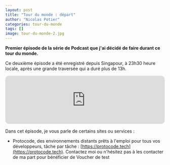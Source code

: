 ```yaml
---
layout: post
title: "Tour du monde : départ"
author: "Nicolas Potier"
categories: tour-du-monde
tags: []
image: tour-du-monde-2.jpg
---
```


**Premier épisode de la série de Podcast que j'ai décidé de faire durant ce tour du monde.**

Ce deuxième épisode a été enregistré depuis Singapour, à 23h30 heure locale, après une grande traversée qui a duré plus de 13h.

<iframe style="border-radius:12px" src="https://open.spotify.com/embed/episode/7LnsXv4jgTh169kOuhpuHA?utm_source=generator" width="100%" height="152" frameBorder="0" allowfullscreen="" allow="autoplay; clipboard-write; encrypted-media; fullscreen; picture-in-picture" loading="lazy"></iframe>

Dans cet épisode, je vous parle de certains sites ou services : 

* Protocode, des environnements distants prêts à l'emploi pour tous vos développeurs, tâche par tâche : [https://protocode.tech](https://protocode.tech). Contactez moi ou n'hésitez pas à les contacter de ma part pour bénéficier de Voucher de test
